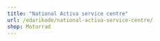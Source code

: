 ```yaml
---
title: "National Activa service centre"
url: /edarikode/national-activa-service-centre/
shop: Motorrad
---
```

